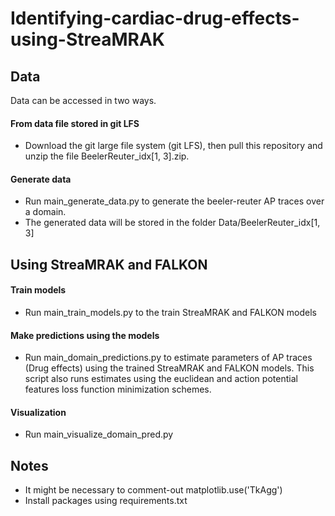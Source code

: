 # Identifying-cardiac-drug-effects-using-StreaMRAK

## Data
Data can be accessed in two ways.
#### From data file stored in git LFS
  - Download the git large file system (git LFS), then pull this repository and unzip the file BeelerReuter_idx[1, 3].zip.
#### Generate data
 - Run main_generate_data.py to generate the beeler-reuter AP traces over a domain. 
 - The generated data will be stored in the folder Data/BeelerReuter_idx[1, 3]

## Using StreaMRAK and FALKON
#### Train models
 - Run main_train_models.py to the train StreaMRAK and FALKON models

#### Make predictions using the models
- Run main_domain_predictions.py to estimate parameters of AP traces (Drug effects) using the trained 
  StreaMRAK and FALKON models. This script also runs estimates using the euclidean and action potential features
  loss function minimization schemes.

#### Visualization
 - Run main_visualize_domain_pred.py

## Notes
 - It might be necessary to comment-out matplotlib.use('TkAgg')
 - Install packages using requirements.txt
